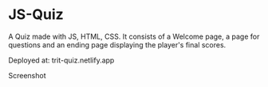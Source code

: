 # JS-Quiz

A Quiz made with JS, HTML, CSS. It consists of a Welcome page, a page for questions and an ending page displaying the player's final scores.

Deployed at: trit-quiz.netlify.app

Screenshot
